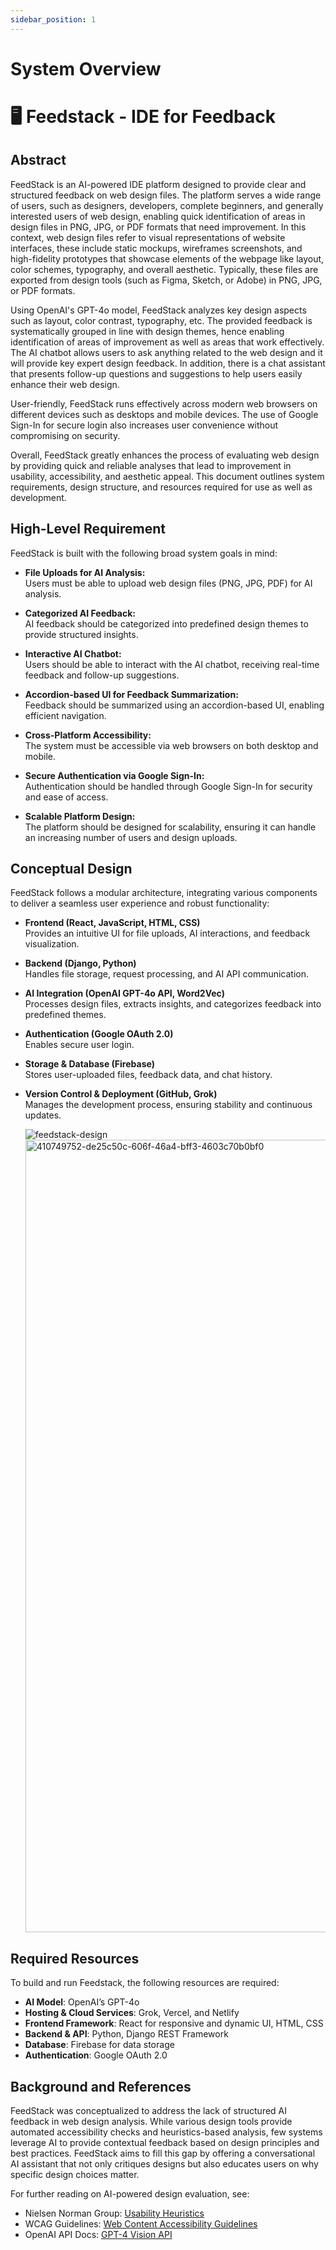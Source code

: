 ```yaml
---
sidebar_position: 1
---
```


# System Overview

# 🖥️ Feedstack - IDE for Feedback

## Abstract

FeedStack is an AI-powered IDE platform designed to provide clear and structured feedback on web design files. The platform serves a wide range of users, such as designers, developers, complete beginners, and generally interested users of web design, enabling quick identification of areas in design files in PNG, JPG, or PDF formats that need improvement. In this context, web design files refer to visual representations of website interfaces, these include static mockups, wireframes screenshots, and high-fidelity prototypes that showcase elements of the webpage like layout, color schemes, typography, and overall aesthetic. Typically, these files are exported from design tools (such as Figma, Sketch, or Adobe) in PNG, JPG, or PDF formats.

Using OpenAI's GPT-4o model, FeedStack analyzes key design aspects such as layout, color contrast, typography, etc. The provided feedback is systematically grouped in line with design themes, hence enabling identification of areas of improvement as well as areas that work effectively. The AI chatbot allows users to ask anything related to the web design and it will provide key expert design feedback. In addition, there is a chat assistant that presents follow-up questions and suggestions to help users easily enhance their web design.

User-friendly, FeedStack runs effectively across modern web browsers on different devices such as desktops and mobile devices. The use of Google Sign-In for secure login also increases user convenience without compromising on security.

Overall, FeedStack greatly enhances the process of evaluating web design by providing quick and reliable analyses that lead to improvement in usability, accessibility, and aesthetic appeal. This document outlines system requirements, design structure, and resources required for use as well as development.

## High-Level Requirement

FeedStack is built with the following broad system goals in mind:

- **File Uploads for AI Analysis:**  
  Users must be able to upload web design files (PNG, JPG, PDF) for AI analysis.

- **Categorized AI Feedback:**  
  AI feedback should be categorized into predefined design themes to provide structured insights.

- **Interactive AI Chatbot:**  
  Users should be able to interact with the AI chatbot, receiving real-time feedback and follow-up suggestions.

- **Accordion-based UI for Feedback Summarization:**  
  Feedback should be summarized using an accordion-based UI, enabling efficient navigation.

- **Cross-Platform Accessibility:**  
  The system must be accessible via web browsers on both desktop and mobile.

- **Secure Authentication via Google Sign-In:**  
  Authentication should be handled through Google Sign-In for security and ease of access.

- **Scalable Platform Design:**  
  The platform should be designed for scalability, ensuring it can handle an increasing number of users and design uploads.


## Conceptual Design

FeedStack follows a modular architecture, integrating various components to deliver a seamless user experience and robust functionality:

- **Frontend (React, JavaScript, HTML, CSS)**  
  Provides an intuitive UI for file uploads, AI interactions, and feedback visualization.

- **Backend (Django, Python)**  
  Handles file storage, request processing, and AI API communication.

- **AI Integration (OpenAI GPT-4o API, Word2Vec)**  
  Processes design files, extracts insights, and categorizes feedback into predefined themes.

- **Authentication (Google OAuth 2.0)**  
  Enables secure user login.

- **Storage & Database (Firebase)**  
  Stores user-uploaded files, feedback data, and chat history.

- **Version Control & Deployment (GitHub, Grok)**  
  Manages the development process, ensuring stability and continuous updates.

  ![feedstack-design](https://github.com/user-attachments/assets/98175b6a-c5a5-43a1-bde8-88aff5759acd)
  <img width="1268" alt="410749752-de25c50c-606f-46a4-bff3-4603c70b0bf0" src="https://github.com/user-attachments/assets/98131096-64a0-41bd-8c10-0f7d630ce9e9" />



## Required Resources

To build and run Feedstack, the following resources are required:
- **AI Model**: OpenAI’s GPT-4o
- **Hosting & Cloud Services**: Grok, Vercel, and Netlify
- **Frontend Framework**: React for responsive and dynamic UI, HTML, CSS
- **Backend & API**: Python, Django REST Framework
- **Database**: Firebase for data storage
- **Authentication**: Google OAuth 2.0

## Background and References

FeedStack was conceptualized to address the lack of structured AI feedback in web design analysis. While various design tools provide automated accessibility checks and heuristics-based analysis, few systems leverage AI to provide contextual feedback based on design principles and best practices. FeedStack aims to fill this gap by offering a conversational AI assistant that not only critiques designs but also educates users on why specific design choices matter.

For further reading on AI-powered design evaluation, see:
- Nielsen Norman Group: [Usability Heuristics](https://www.nngroup.com/articles/ten-usability-heuristics/)
- WCAG Guidelines: [Web Content Accessibility Guidelines](https://www.w3.org/WAI/standards-guidelines/wcag/)
- OpenAI API Docs: [GPT-4 Vision API](https://openai.com/research/gpt-4)


